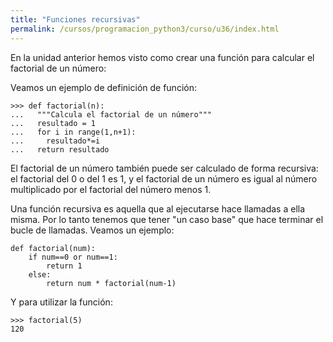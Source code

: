 ```yaml
---
title: "Funciones recursivas"
permalink: /cursos/programacion_python3/curso/u36/index.html
---
```


En la unidad anterior hemos visto como crear una función para calcular el factorial de un número:

Veamos un ejemplo de definición de función:

	>>> def factorial(n):
	...   """Calcula el factorial de un número"""
	...   resultado = 1
	...   for i in range(1,n+1):
	...     resultado*=i
	...   return resultado

El factorial de un número también puede ser calculado de forma recursiva: el factorial del 0 o del 1 es 1, y el factorial de un número es igual al número multiplicado por el factorial del número menos 1.

Una función recursiva es aquella que al ejecutarse hace llamadas a ella misma. Por lo tanto tenemos que tener "un caso base" que hace terminar el bucle de llamadas. Veamos un ejemplo:

    def factorial(num):
        if num==0 or num==1:
            return 1
        else:
            return num * factorial(num-1)

Y para utilizar la función:

	>>> factorial(5)
	120

